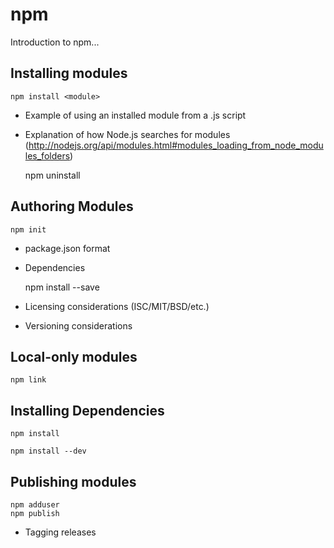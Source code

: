 npm
===
Introduction to npm...


Installing modules
-------------------
    npm install <module>

- Example of using an installed module from a .js script
- Explanation of how Node.js searches for modules (http://nodejs.org/api/modules.html#modules_loading_from_node_modules_folders)

    npm uninstall <module>


Authoring Modules
-----------------

    npm init

- package.json format
- Dependencies

    npm install --save

- Licensing considerations (ISC/MIT/BSD/etc.)
- Versioning considerations


Local-only modules
------------------

    npm link


Installing Dependencies
-----------------------

    npm install

    npm install --dev


Publishing modules
------------------

    npm adduser
    npm publish

- Tagging releases
